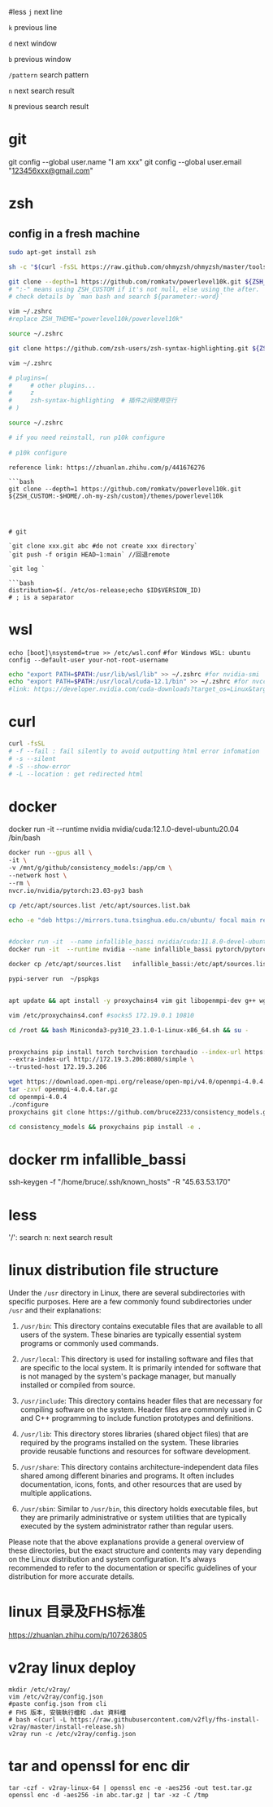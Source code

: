 #less 
`j` next line

`k` previous line

`d` next window

`b` previous window

`/pattern` search pattern

`n` next search result

`N` previous search result

# git

git config --global user.name "I am xxx"
git config --global user.email "123456xxx@gmail.com"

# zsh

## config in a fresh machine
```bash
sudo apt-get install zsh

sh -c "$(curl -fsSL https://raw.github.com/ohmyzsh/ohmyzsh/master/tools/install.sh)"

git clone --depth=1 https://github.com/romkatv/powerlevel10k.git ${ZSH_CUSTOM:-$HOME/.oh-my-zsh/custom}/themes/powerlevel10k
# ":-" means using ZSH_CUSTOM if it's not null, else using the after.
# check details by `man bash and search ${parameter:-word}`

vim ~/.zshrc
#replace ZSH_THEME="powerlevel10k/powerlevel10k"

source ~/.zshrc

git clone https://github.com/zsh-users/zsh-syntax-highlighting.git ${ZSH_CUSTOM:-~/.oh-my-zsh/custom}/plugins/zsh-syntax-highlighting 

vim ~/.zshrc

# plugins=(
#     # other plugins...
#     z
#     zsh-syntax-highlighting  # 插件之间使用空行
# )

source ~/.zshrc

# if you need reinstall, run p10k configure
    
# p10k configure
```
```
reference link: https://zhuanlan.zhihu.com/p/441676276

```bash 
git clone --depth=1 https://github.com/romkatv/powerlevel10k.git ${ZSH_CUSTOM:-$HOME/.oh-my-zsh/custom}/themes/powerlevel10k




# git

`git clone xxx.git abc #do not create xxx directory`
`git push -f origin HEAD~1:main` //回退remote 

`git log `

```bash
distribution=$(. /etc/os-release;echo $ID$VERSION_ID)
# ; is a separator

```


# wsl
`echo [boot]\nsystemd=true >> /etc/wsl.conf`
`#for Windows WSL: ubuntu config --default-user your-not-root-username`

```bash
echo "export PATH=$PATH:/usr/lib/wsl/lib" >> ~/.zshrc #for nvidia-smi
echo "export PATH=$PATH:/usr/local/cuda-12.1/bin" >> ~/.zshrc #for nvcc
#link: https://developer.nvidia.com/cuda-downloads?target_os=Linux&target_arch=x86_64&Distribution=WSL-Ubuntu&target_version=2.0&target_type=deb_local
```


# curl
```bash
curl -fsSL
# -f --fail : fail silently to avoid outputting html error infomation
# -s --silent
# -S --show-error
# -L --location : get redirected html
```
# docker 
docker run -it --runtime nvidia nvidia/cuda:12.1.0-devel-ubuntu20.04 /bin/bash
```bash
docker run --gpus all \
-it \
-v /mnt/g/github/consistency_models:/app/cm \
--network host \
--rm \
nvcr.io/nvidia/pytorch:23.03-py3 bash

cp /etc/apt/sources.list /etc/apt/sources.list.bak

echo -e "deb https://mirrors.tuna.tsinghua.edu.cn/ubuntu/ focal main restricted universe multiverse\ndeb https://mirrors.tuna.tsinghua.edu.cn/ubuntu/ focal-updates main restricted universe multiverse\ndeb https://mirrors.tuna.tsinghua.edu.cn/ubuntu/ focal-backports main restricted universe multiverse\ndeb http://security.ubuntu.com/ubuntu/ focal-security main restricted universe multiverse" > /etc/apt/sources.list


#docker run -it  --name infallible_bassi nvidia/cuda:11.8.0-devel-ubuntu20.04 /bin/bash 
docker run -it  --runtime nvidia --name infallible_bassi pytorch/pytorch:2.0.0-cuda11.7-cudnn8-devel  /bin/bash

docker cp /etc/apt/sources.list   infallible_bassi:/etc/apt/sources.list && docker cp download/Miniconda3-py310_23.1.0-1-Linux-x86_64.sh infallible_bassi:/root/

pypi-server run  ~/pspkgs


apt update && apt install -y proxychains4 vim git libopenmpi-dev g++ wget

vim /etc/proxychains4.conf #socks5 172.19.0.1 10810

cd /root && bash Miniconda3-py310_23.1.0-1-Linux-x86_64.sh && su -


proxychains pip install torch torchvision torchaudio --index-url https://download.pytorch.org/whl/cu118 \
--extra-index-url http://172.19.3.206:8080/simple \
--trusted-host 172.19.3.206

wget https://download.open-mpi.org/release/open-mpi/v4.0/openmpi-4.0.4.tar.gz
tar -zxvf openmpi-4.0.4.tar.gz
cd openmpi-4.0.4
./configure
proxychains git clone https://github.com/bruce2233/consistency_models.git

cd consistency_models && proxychains pip install -e .
```

# docker rm infallible_bassi
ssh-keygen -f "/home/bruce/.ssh/known_hosts" -R "45.63.53.170"

# less
'/': search
n: next search result 

# linux distribution file structure 
Under the `/usr` directory in Linux, there are several subdirectories with specific purposes. Here are a few commonly found subdirectories under `/usr` and their explanations:

1. `/usr/bin`: This directory contains executable files that are available to all users of the system. These binaries are typically essential system programs or commonly used commands.

2. `/usr/local`: This directory is used for installing software and files that are specific to the local system. It is primarily intended for software that is not managed by the system's package manager, but manually installed or compiled from source.

3. `/usr/include`: This directory contains header files that are necessary for compiling software on the system. Header files are commonly used in C and C++ programming to include function prototypes and definitions.

4. `/usr/lib`: This directory stores libraries (shared object files) that are required by the programs installed on the system. These libraries provide reusable functions and resources for software development.

5. `/usr/share`: This directory contains architecture-independent data files shared among different binaries and programs. It often includes documentation, icons, fonts, and other resources that are used by multiple applications.

6. `/usr/sbin`: Similar to `/usr/bin`, this directory holds executable files, but they are primarily administrative or system utilities that are typically executed by the system administrator rather than regular users.

Please note that the above explanations provide a general overview of these directories, but the exact structure and contents may vary depending on the Linux distribution and system configuration. It's always recommended to refer to the documentation or specific guidelines of your distribution for more accurate details.

# linux 目录及FHS标准
https://zhuanlan.zhihu.com/p/107263805

# v2ray linux deploy
```shell
mkdir /etc/v2ray/
vim /etc/v2ray/config.json
#paste config.json from cli
# FHS 版本, 安裝執行檔和 .dat 資料檔
# bash <(curl -L https://raw.githubusercontent.com/v2fly/fhs-install-v2ray/master/install-release.sh)
v2ray run -c /etc/v2ray/config.json
```

# tar and openssl for enc dir
```shell
tar -czf - v2ray-linux-64 | openssl enc -e -aes256 -out test.tar.gz
openssl enc -d -aes256 -in abc.tar.gz | tar -xz -C /tmp
```
